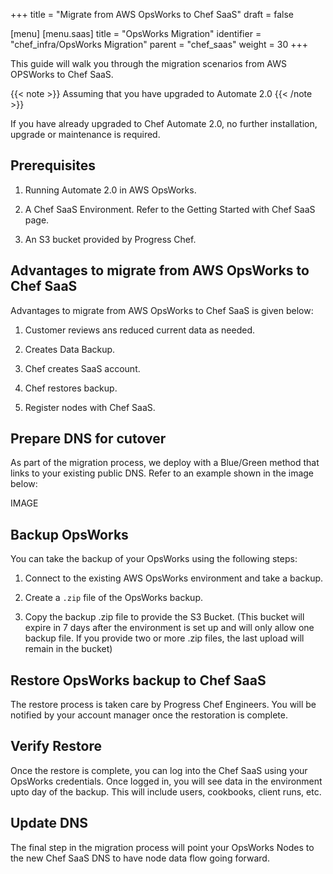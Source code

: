 +++
title = "Migrate from AWS OpsWorks to Chef SaaS"
draft = false

[menu]
  [menu.saas]
    title = "OpsWorks Migration"
    identifier = "chef_infra/OpsWorks Migration"
    parent = "chef_saas"
    weight = 30
+++

This guide will walk you through the migration scenarios from AWS OPSWorks to Chef SaaS.

{{< note >}} Assuming that you have upgraded to Automate 2.0 {{< /note >}}

If you have already upgraded to Chef Automate 2.0, no further installation, upgrade or maintenance is required.

## Prerequisites

1. Running Automate 2.0 in AWS OpsWorks.

1. A Chef SaaS Environment. Refer to the Getting Started with Chef SaaS page.

1. An S3 bucket provided by Progress Chef.

## Advantages to migrate from AWS OpsWorks to Chef SaaS

Advantages to migrate from AWS OpsWorks to Chef SaaS is given below:

1. Customer reviews ans reduced current data as needed.

1. Creates Data Backup.

1. Chef creates SaaS account.

1. Chef restores backup.

1. Register nodes with Chef SaaS.

## Prepare DNS for cutover

As part of the migration process, we deploy with a Blue/Green method that links to your existing public DNS. Refer to an example shown in the image below:

IMAGE

## Backup OpsWorks

You can take the backup of your OpsWorks using the following steps:

1. Connect to the existing AWS OpsWorks environment and take a backup.

1. Create a `.zip` file of the OpsWorks backup.

1. Copy the backup .zip file to provide the S3 Bucket. (This bucket will expire in 7 days after the environment is set up and will only allow one backup file. If you provide two or more .zip files, the last upload will remain in the bucket)

## Restore OpsWorks backup to Chef SaaS

The restore process is taken care by Progress Chef Engineers. You will be notified by your account manager once the restoration is complete.

## Verify Restore

Once the restore is complete, you can log into the Chef SaaS using your OpsWorks credentials. Once logged in, you will see data in the environment upto day of the backup. This will include users, cookbooks, client runs, etc.

## Update DNS

The final step in the migration process will point your OpsWorks Nodes to the new Chef SaaS DNS to have node data flow going forward.
